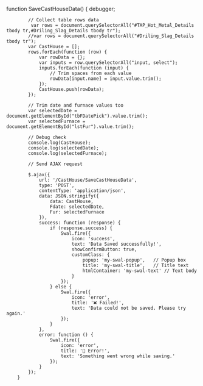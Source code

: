   function SaveCastHouseData() {
            debugger;

            // Collect table rows data
             var rows = document.querySelectorAll("#TAP_Hot_Metal_Details tbody tr,#Driling_Slag_Details tbody tr");
            //var rows = document.querySelectorAll("#Driling_Slag_Details tbody tr");
            var CastHouse = [];
            rows.forEach(function (row) {
                var rowData = {};
                var inputs = row.querySelectorAll("input, select");
                inputs.forEach(function (input) {
                    // Trim spaces from each value
                    rowData[input.name] = input.value.trim();
                });
                CastHouse.push(rowData);
            });

            // Trim date and furnace values too
            var selectedDate = document.getElementById("tbFDatePick").value.trim();
            var selectedFurnace = document.getElementById("lstFur").value.trim();

            // Debug check
            console.log(CastHouse);
            console.log(selectedDate);
            console.log(selectedFurnace);

            // Send AJAX request

            $.ajax({
                url: '/CastHouse/SaveCastHouseData',
                type: 'POST',
                contentType: 'application/json',
                data: JSON.stringify({
                    data: CastHouse,
                    Fdate: selectedDate,
                    Fur: selectedFurnace
                }),
                success: function (response) {
                    if (response.success) {
                        Swal.fire({
                            icon: 'success',
                            text: 'Data Saved successfully!',
                            showConfirmButton: true,
                            customClass: {
                                popup: 'my-swal-popup',   // Popup box
                                title: 'my-swal-title',   // Title text
                                htmlContainer: 'my-swal-text' // Text body
                            }
                        });
                    } else {
                        Swal.fire({
                            icon: 'error',
                            title: '❌ Failed!',
                            text: 'Data could not be saved. Please try again.'
                        });
                    }
                },
                error: function () {
                    Swal.fire({
                        icon: 'error',
                        title: '🚫 Error!',
                        text: 'Something went wrong while saving.'
                    });
                }
            });
        }
